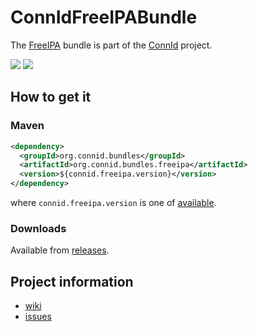 ConnIdFreeIPABundle
==============

The [FreeIPA](http://www.freeipa.org/) bundle is part of the [ConnId](http://connid.tirasa.net) project.

<a href="https://travis-ci.org/Tirasa/ConnIdFreeIPABundle"><img src="https://api.travis-ci.org/Tirasa/ConnIdFreeIPABundle.png"/></a>
<a href="https://maven-badges.herokuapp.com/maven-central/org.connid.bundles/org.connid.bundles.freeipa">
  <img src="https://maven-badges.herokuapp.com/maven-central/org.connid.bundles/org.connid.bundles.freeipa/badge.svg"/>
</a>

## How to get it

### Maven

```XML
<dependency>
  <groupId>org.connid.bundles</groupId>
  <artifactId>org.connid.bundles.freeipa</artifactId>
  <version>${connid.freeipa.version}</version>
</dependency>
```

where `connid.freeipa.version` is one of [available](http://repo1.maven.org/maven2/org/connid/bundles/org.connid.bundles.freeipa/).

### Downloads

Available from [releases](https://github.com/Tirasa/ConnIdFreeIPABundle/releases).

## Project information

 * [wiki](https://connid.atlassian.net/wiki/display/BASE/FreeIPA)
 * [issues](https://connid.atlassian.net/browse/FREEIPA)
